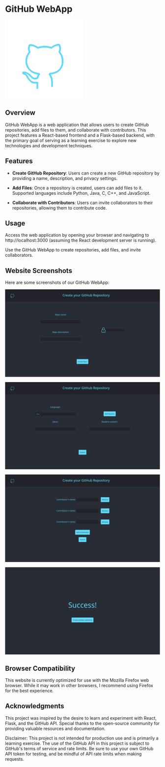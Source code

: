 # GitHub WebApp

![GitHub WebApp](frontend/src/GitHub-Mark.png)

## Overview

GitHub WebApp is a web application that allows users to create GitHub repositories, add files to them, and collaborate with contributors. This project features a React-based frontend and a Flask-based backend, with the primary goal of serving as a learning exercise to explore new technologies and development techniques.

## Features

- **Create GitHub Repository**: Users can create a new GitHub repository by providing a name, description, and privacy settings.

- **Add Files**: Once a repository is created, users can add files to it. Supported languages include Python, Java, C, C++, and JavaScript.

- **Collaborate with Contributors**: Users can invite collaborators to their repositories, allowing them to contribute code.


## Usage

Access the web application by opening your browser and navigating to http://localhost:3000 (assuming the React development server is running).

Use the GitHub WebApp to create repositories, add files, and invite collaborators.


## Website Screenshots

Here are some screenshots of our GitHub WebApp:

<!-- Slide 1 -->
![Screenshot 1](frontend/src/create.png)

<!-- Slide 2 -->
![Screenshot 2](frontend/src/files.png)

<!-- Slide 3 -->
![Screenshot 3](frontend/src/contri.png)

<!-- Slide 4 -->
![Screenshot 4](frontend/src/success.png)

## Browser Compatibility
This website is currently optimized for use with the Mozilla Firefox web browser. While it may work in other browsers, I recommend using Firefox for the best experience.


## Acknowledgments

This project was inspired by the desire to learn and experiment with React, Flask, and the GitHub API. Special thanks to the open-source community for providing valuable resources and documentation.

Disclaimer: This project is not intended for production use and is primarily a learning exercise. The use of the GitHub API in this project is subject to GitHub's terms of service and rate limits. Be sure to use your own GitHub API token for testing, and be mindful of API rate limits when making requests.
